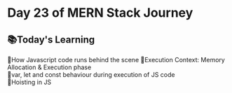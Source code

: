 # Day 23 of MERN Stack Journey
## 📚Today's Learning
🔹How Javascript code runs behind the scene 
🔹Execution Context: Memory Allocation & Execution phase    
🔹var, let and const behaviour during execution of JS code  
🔹Hoisting in JS